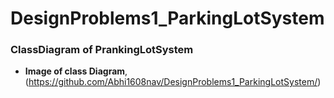 # DesignProblems1_ParkingLotSystem
### ClassDiagram of PrankingLotSystem 
* **Image of class Diagram**,
(https://github.com/Abhi1608nav/DesignProblems1_ParkingLotSystem/)
